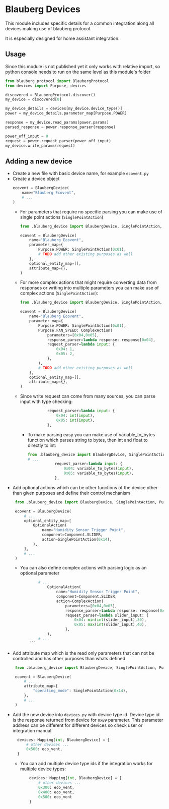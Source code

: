 # Blauberg Devices

This module includes specific details for a common integration along all devices making use of blauberg protocol.

It is especially designed for home assistant integration.

## Usage
Since this module is not published yet it only works with relative import, so python console needs to run on the same level as this module's folder

```python
from blauberg_protocol import BlaubergProtocol
from devices import Purpose, devices

discovered = BlaubergProtocol.discover()
my_device = discovered[0]

my_device_details = devices[my_device.device_type()]
power = my_device_details.parameter_map[Purpose.POWER]

response = my_device.read_params(power.params)
parsed_response = power.response_parser(response)

power_off_input = 0
request = power.request_parser(power_off_input)
my_device.write_params(request)
```

## Adding a new device
- Create a new file with basic device name, for example `ecovent.py`
- Create a device object
    ```python
    ecovent = BlaubergDevice(
        name="Blauberg Ecovent",
        # ...
    )
    ```
  - For parameters that require no specific parsing you can make use of single point actions (`SinglePointAction`)
    ```python
    from .blauberg_device import BlaubergDevice, SinglePointAction, Purpose

    ecovent = BlaubergDevice(
        name="Blauberg Ecovent",
        parameter_map={
            Purpose.POWER: SinglePointAction(0x01),
            # TODO add other existing purposes as well
        },
        optional_entity_map=[],
        attribute_map={},
    )
    ```
  - For more complex actions that might require converting data from responses or writing into multiple parameters you can make use of complex actions (`SinglePointAction`):
    ```python
    from .blauberg_device import BlaubergDevice, SinglePointAction, Purpose, ComplexAction

    ecovent = BlaubergDevice(
        name="Blauberg Ecovent",
        parameter_map={
            Purpose.POWER: SinglePointAction(0x01),
            Purpose.FAN_SPEED: ComplexAction(
                parameters=[0x04,0x05],
                response_parser=lambda response: response[0x04],
                request_parser=lambda input: {
                    0x04: 1,
                    0x05: 2,
                },
            ),
            # TODO add other existing purposes as well
        },
        optional_entity_map=[],
        attribute_map={},
    )
    ```
  - Since write request can come from many sources, you can parse input with type checking:
    ```python
                request_parser=lambda input: {
                    0x04: int(input),
                    0x05: int(input),
                },
    ```
    - To make parsing easy you can make use of variable_to_bytes function which parses string to bytes, then int and float to directly to int:
        ```python
        from .blauberg_device import BlaubergDevice, SinglePointAction, Purpose, ComplexAction, variable_to_bytes
        # ....
                    request_parser=lambda input: {
                        0x04: variable_to_bytes(input),
                        0x05: variable_to_bytes(input),
                    },
        ```
- Add optional actions which can be other functions of the device other than given purposes and define their control mechanism
   ```python
    from .blauberg_device import BlaubergDevice, SinglePointAction, Purpose, OptionalAction

    ecovent = BlaubergDevice(
        # ...
        optional_entity_map=[
            OptionalAction(
                name="Humidity Sensor Trigger Point",
                component=Component.SLIDER,
                action=SinglePointAction(0x14),
            ),
        ],
        # ...
    )
    ```
    - You can also define complex actions with parsing logic as an optional parameter
        ```python
                # ...
                    OptionalAction(
                        name="Humidity Sensor Trigger Point",
                        component=Component.SLIDER,
                        action=ComplexAction(
                            parameters=[0x04,0x05],
                            response_parser=lambda response: response[0x04],
                            request_parser=lambda slider_input: {
                                0x04: min(int(slider_input),30),
                                0x05: max(int(slider_input),40),
                            },
                    ),
                # ...
            ```
- Add attribute map which is the read only parameters that can not be controlled and has other purposes than whats defined
   ```python
    from .blauberg_device import BlaubergDevice, SinglePointAction, Purpose, OptionalAction

    ecovent = BlaubergDevice(
        # ...
        attribute_map={
            "operating_mode": SinglePointAction(0x14),
        },
        # ...
    )
    ```
- Add the new device into `devices.py` with device type id. Device type id is the response returned from device for `0xB9` parameter. This parameter address can be different for different devices so check user or integration manual
  ```python
    devices: Mapping[int, BlaubergDevice] = {
        # other devices ...
        0x500: eco_vent,
    }
  ```
  - You can add multiple device type ids if the integration works for multiple device types:
    ```python
        devices: Mapping[int, BlaubergDevice] = {
            # other devices ...
            0x300: eco_vent,
            0x400: eco_vent,
            0x500: eco_vent
        }
    ```